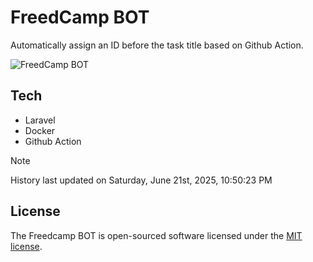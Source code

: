 # FreedCamp BOT

Automatically assign an ID before the task title based on Github Action.

![FreedCamp BOT](https://repository-images.githubusercontent.com/737932867/7d34798b-2680-471c-b089-a78a718d3d6a)

## Tech

- Laravel
- Docker
- Github Action

> [!NOTE]  
> History last updated on Saturday, June 21st, 2025, 10:50:23 PM

## License

The Freedcamp BOT is open-sourced software licensed under the [MIT license](https://opensource.org/licenses/MIT).
